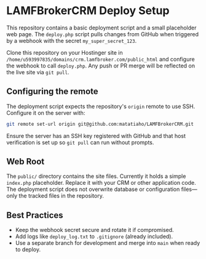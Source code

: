 # LAMFBrokerCRM Deploy Setup

This repository contains a basic deployment script and a small placeholder web page. The `deploy.php` script pulls changes from GitHub when triggered by a webhook with the secret `my_super_secret_123`.

Clone this repository on your Hostinger site in `/home/u593997835/domains/crm.lamfbroker.com/public_html` and configure the webhook to call `deploy.php`. Any push or PR merge will be reflected on the live site via `git pull`.

## Configuring the remote
The deployment script expects the repository's `origin` remote to use SSH. Configure it on the server with:

```bash
git remote set-url origin git@github.com:matatiaho/LAMFBrokerCRM.git
```

Ensure the server has an SSH key registered with GitHub and that host verification is set up so `git pull` can run without prompts.

## Web Root
The `public/` directory contains the site files. Currently it holds a simple `index.php` placeholder. Replace it with your CRM or other application code. The deployment script does not overwrite database or configuration files—only the tracked files in the repository.

## Best Practices
- Keep the webhook secret secure and rotate it if compromised.
- Add logs like `deploy_log.txt` to `.gitignore` (already included).
- Use a separate branch for development and merge into `main` when ready to deploy.


